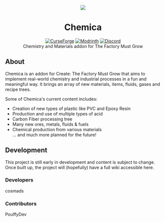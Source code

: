 <div align="center">
  <img src="https://cdn.modrinth.com/data/E6GusVzz/0824b655e62df52399d8584b6fd748e6a5e52d77_96.webp">
  <h1>Chemica</h1>
  <a href="https://www.curseforge.com/minecraft/mc-mods/chemica"><picture><source srcset="https://img.shields.io/badge/CurseForge-202830?style=for-the-badge&logo=curseforge" media="(prefers-color-scheme: dark)"><img src="https://img.shields.io/badge/CurseForge-white?style=for-the-badge&logo=curseforge" alt="CurseForge"></picture></a>
  <a href="https://modrinth.com/mod/chemica"><picture><source srcset="https://img.shields.io/badge/Modrinth-202830?style=for-the-badge&logo=modrinth" media="(prefers-color-scheme: dark)"><img src="https://img.shields.io/badge/Modrinth-white?style=for-the-badge&logo=modrinth" alt="Modrinth"></picture></a>
  <a href="https://discord.gg/mN3wrPxs3x"><picture><source srcset="https://img.shields.io/badge/Discord-202830?style=for-the-badge&logo=discord" media="(prefers-color-scheme: dark)"><img src="https://img.shields.io/badge/Discord-white?style=for-the-badge&logo=discord" alt="Discord"></picture></a>
  <br>
  <a>Chemistry and Materials addon for The Factory Must Grow</a>
</div>

## About
Chemica is an addon for Create: The Factory Must Grow that aims to implement real-world chemistry and industrial processes in a fun and meaningful way. It brings an array of new materials, items, fluids, gases and recipe trees.

Some of Chemica's current content includes:

- Creation of new types of plastic like PVC and Epoxy Resin
- Production and use of multiple types of acid
- Carbon Fiber processing tree
- Many new ores, metals, fluids & fuels
- Chemical production from various materials
<br>... and much more planned for the future!

## Development
This project is still early in development and content is subject to change.
Once built up, the project will (hopefully) have a full wiki accessible here.

### Developers
cosmads

### Contributors
PouffyDev
